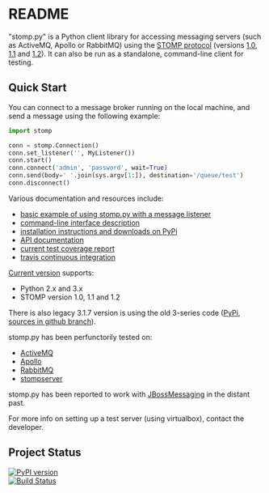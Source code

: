 README
======

"stomp.py" is a Python client library for accessing messaging servers (such as ActiveMQ, Apollo or RabbitMQ) using the [STOMP protocol](http://stomp.github.io) (versions [1.0](http://stomp.github.io/stomp-specification-1.0.html), [1.1](http://stomp.github.io/stomp-specification-1.1.html) and [1.2](http://stomp.github.io/stomp-specification-1.2.html)). It can also be run as a standalone, command-line client for testing.


Quick Start
-----------

You can connect to a message broker running on the local machine, and send a message using the following example:

```python
import stomp

conn = stomp.Connection()
conn.set_listener('', MyListener())
conn.start()
conn.connect('admin', 'password', wait=True)
conn.send(body=' '.join(sys.argv[1:]), destination='/queue/test')
conn.disconnect()
```
Various documentation and resources include:
- [basic example of using stomp.py with a message listener](https://github.com/jasonrbriggs/stomp.py/wiki/Simple-Example)
- [command-line interface description](https://github.com/jasonrbriggs/stomp.py/wiki/Command-Line-Access)
- [installation instructions and downloads on PyPi](https://pypi.org/project/stomp.py/)
- [API documentation](http://jasonrbriggs.github.io/stomp.py/index.html)
- [current test coverage report](http://jasonrbriggs.github.io/stomp.py/htmlcov/)
- [travis continuous integration](https://travis-ci.org/jasonrbriggs/stomp.py)

[Current version](https://pypi.org/project/stomp.py/) supports:
- Python 2.x and 3.x
- STOMP version 1.0, 1.1 and 1.2

There is also legacy 3.1.7 version is using the old 3-series code ([PyPi](https://pypi.org/project/stomp.py/3.1.7/), [sources in github branch](https://github.com/jasonrbriggs/stomp.py/tree/stomppy-3series)).

stomp.py has been perfunctorily tested on:
- [ActiveMQ](http://activemq.apache.org/)
- [Apollo](http://activemq.apache.org/apollo/)
- [RabbitMQ](http://www.rabbitmq.com)
- [stompserver](http://stompserver.rubyforge.org)

stomp.py has been reported to work with [JBossMessaging](http://www.jboss.org/jbossmessaging) in the distant past.

For more info on setting up a test server (using virtualbox), contact the developer.


Project Status
--------------

[![PyPI version](https://badge.fury.io/py/stomp.py.svg)](https://badge.fury.io/py/stomp.py)  
[![Build Status](https://travis-ci.org/jasonrbriggs/stomp.py.svg)](https://travis-ci.org/jasonrbriggs/stomp.py)
